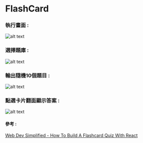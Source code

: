 # FlashCard

### 執行畫面 :
![alt text][run]

### 選擇題庫 :
![alt text][choose]

### 輸出隨機10個題目 :
![alt text][output]

### 點選卡片翻面顯示答案 :
![alt text][answer]

#### 參考 :
[Web Dev Simplified - How To Build A Flashcard Quiz With React](https://www.youtube.com/watch?v=hEtZ040fsD8)

[run]: https://github.com/YuyuNagi/FlashCard/blob/main/%E9%96%8B%E5%A7%8B%E7%95%AB%E9%9D%A2.png?raw=true
[choose]: https://github.com/YuyuNagi/FlashCard/blob/main/%E9%81%B8%E9%A1%8C%E5%BA%AB.png?raw=true
[output]: https://github.com/YuyuNagi/FlashCard/blob/main/%E9%A1%AF%E7%A4%BA%E9%9A%A8%E6%A9%9F%E9%A1%8C%E7%9B%AE.png?raw=true
[answer]: https://github.com/YuyuNagi/FlashCard/blob/main/%E9%BB%9E%E9%81%B8%E9%A1%AF%E7%A4%BA%E7%AD%94%E6%A1%88.png?raw=true
